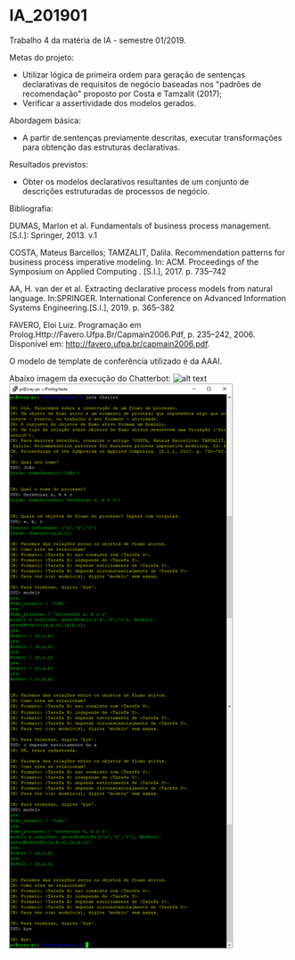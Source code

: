 # IA_201901
Trabalho 4 da matéria de IA - semestre 01/2019.

Metas do projeto:
- Utilizar lógica de primeira ordem para geração de sentenças declarativas de requisitos de negócio baseadas nos "padrões de recomendação" proposto por Costa e Tamzalit (2017);
- Verificar a assertividade dos modelos gerados.

Abordagem básica:
- A partir de sentenças previamente descritas, executar transformações para obtenção das estruturas declarativas.

Resultados previstos:
- Obter os modelos declarativos resultantes de um conjunto de descrições estruturadas de processos de negócio.

Bibliografia:

DUMAS, Marlon et al. Fundamentals of business process management. [S.l.]: Springer, 2013. v.1

COSTA, Mateus Barcellos; TAMZALIT, Dalila. Recommendation patterns for business process imperative modeling. In: ACM. Proceedings of the Symposium on Applied Computing . [S.l.], 2017. p. 735–742

AA, H. van der et al. Extracting declarative process models from natural language. In:SPRINGER. International Conference on Advanced Information Systems Engineering.[S.l.], 2019. p. 365–382

FAVERO, Eloi Luiz. Programação em Prolog.Http://Favero.Ufpa.Br/Capmain2006.Pdf, p. 235–242, 2006. Disponível em: <http://favero.ufpa.br/capmain2006.pdf>.

O modelo de template de conferência utilizado é da AAAI.

Abaixo imagem da execução do Chatterbot:
![alt text](https://raw.github.com/volutec/IA_201901/Chatter.png)
![Screenshot](Chatter.png)

